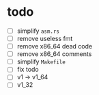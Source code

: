 # todo

- [ ] simplify `asm.rs`
- [ ] remove useless fmt
- [ ] remove x86_64 dead code
- [ ] remove x86_64 comments
- [ ] simplify `Makefile`
- [ ] fix todo
- [ ] v1 -> v1_64
- [ ] v1_32
